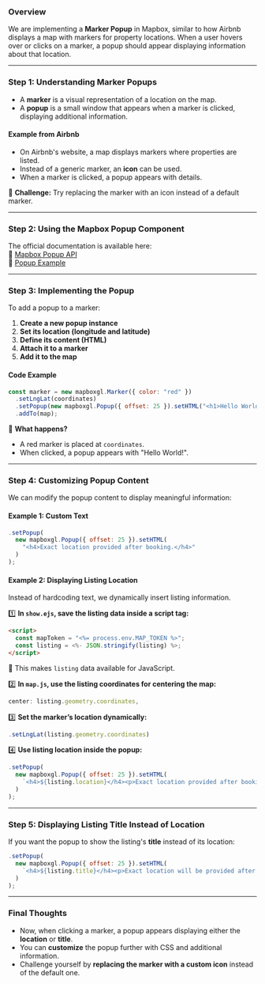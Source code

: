 ### **Overview**

We are implementing a **Marker Popup** in Mapbox, similar to how Airbnb displays a map with markers for property locations. When a user hovers over or clicks on a marker, a popup should appear displaying information about that location.

---

### **Step 1: Understanding Marker Popups**

- A **marker** is a visual representation of a location on the map.
- A **popup** is a small window that appears when a marker is clicked, displaying additional information.

#### **Example from Airbnb**

- On Airbnb's website, a map displays markers where properties are listed.
- Instead of a generic marker, an **icon** can be used.
- When a marker is clicked, a popup appears with details.

📌 **Challenge:** Try replacing the marker with an icon instead of a default marker.

---

### **Step 2: Using the Mapbox Popup Component**

The official documentation is available here:  
🔗 [Mapbox Popup API](https://docs.mapbox.com/mapbox-gl-js/api/markers/#popup)  
🔗 [Popup Example](https://docs.mapbox.com/mapbox-gl-js/api/markers/#popup-example)

---

### **Step 3: Implementing the Popup**

To add a popup to a marker:

1. **Create a new popup instance**
2. **Set its location (longitude and latitude)**
3. **Define its content (HTML)**
4. **Attach it to a marker**
5. **Add it to the map**

#### **Code Example**

```js
const marker = new mapboxgl.Marker({ color: "red" })
  .setLngLat(coordinates)
  .setPopup(new mapboxgl.Popup({ offset: 25 }).setHTML("<h1>Hello World!</h1>"))
  .addTo(map);
```

📌 **What happens?**

- A red marker is placed at `coordinates`.
- When clicked, a popup appears with "Hello World!".

---

### **Step 4: Customizing Popup Content**

We can modify the popup content to display meaningful information:

#### **Example 1: Custom Text**

```js
.setPopup(
  new mapboxgl.Popup({ offset: 25 }).setHTML(
    "<h4>Exact location provided after booking.</h4>"
  )
);
```

#### **Example 2: Displaying Listing Location**

Instead of hardcoding text, we dynamically insert listing information.

1️⃣ **In `show.ejs`, save the listing data inside a script tag:**

```html
<script>
  const mapToken = "<%= process.env.MAP_TOKEN %>";
  const listing = <%- JSON.stringify(listing) %>;
</script>
```

📌 This makes `listing` data available for JavaScript.

2️⃣ **In `map.js`, use the listing coordinates for centering the map:**

```js
center: listing.geometry.coordinates,
```

3️⃣ **Set the marker’s location dynamically:**

```js
.setLngLat(listing.geometry.coordinates)
```

4️⃣ **Use listing location inside the popup:**

```js
.setPopup(
  new mapboxgl.Popup({ offset: 25 }).setHTML(
    `<h4>${listing.location}</h4><p>Exact location provided after booking.</p>`
  )
);
```

---

### **Step 5: Displaying Listing Title Instead of Location**

If you want the popup to show the listing's **title** instead of its location:

```js
.setPopup(
  new mapboxgl.Popup({ offset: 25 }).setHTML(
    `<h4>${listing.title}</h4><p>Exact location will be provided after booking.</p>`
  )
);
```

---

### **Final Thoughts**

- Now, when clicking a marker, a popup appears displaying either the **location** or **title**.
- You can **customize** the popup further with CSS and additional information.
- Challenge yourself by **replacing the marker with a custom icon** instead of the default one.

